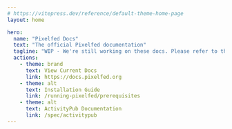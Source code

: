 ```yaml
---
# https://vitepress.dev/reference/default-theme-home-page
layout: home

hero:
  name: "Pixelfed Docs"
  text: "The official Pixelfed documentation"
  tagline: "WIP - We're still working on these docs. Please refer to the current docs."
  actions:
    - theme: brand
      text: View Current Docs
      link: https://docs.pixelfed.org
    - theme: alt
      text: Installation Guide
      link: /running-pixelfed/prerequisites
    - theme: alt
      text: ActivityPub Documentation
      link: /spec/activitypub
---
```


